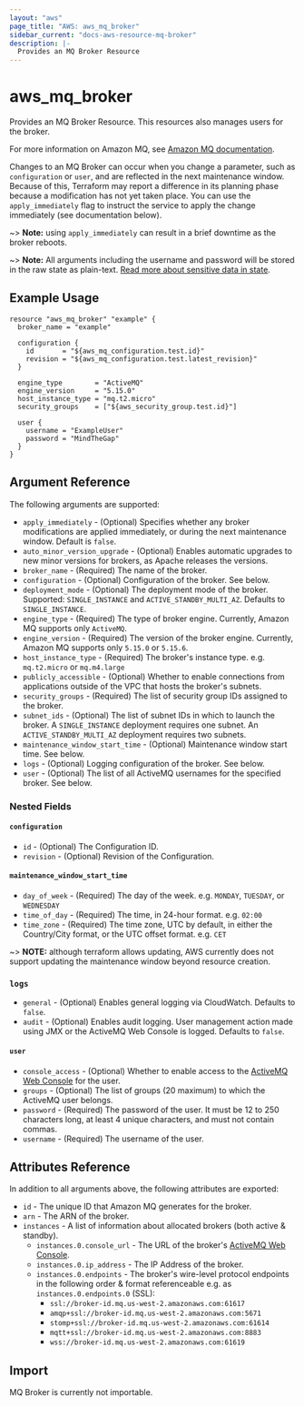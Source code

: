 ```yaml
---
layout: "aws"
page_title: "AWS: aws_mq_broker"
sidebar_current: "docs-aws-resource-mq-broker"
description: |-
  Provides an MQ Broker Resource
---
```


# aws_mq_broker

Provides an MQ Broker Resource. This resources also manages users for the broker.

For more information on Amazon MQ, see [Amazon MQ documentation](https://docs.aws.amazon.com/amazon-mq/latest/developer-guide/welcome.html).

Changes to an MQ Broker can occur when you change a
parameter, such as `configuration` or `user`, and are reflected in the next maintenance
window. Because of this, Terraform may report a difference in its planning
phase because a modification has not yet taken place. You can use the
`apply_immediately` flag to instruct the service to apply the change immediately
(see documentation below).

~> **Note:** using `apply_immediately` can result in a
brief downtime as the broker reboots.

~> **Note:** All arguments including the username and password will be stored in the raw state as plain-text.
[Read more about sensitive data in state](/docs/state/sensitive-data.html).

## Example Usage

```hcl
resource "aws_mq_broker" "example" {
  broker_name = "example"

  configuration {
    id       = "${aws_mq_configuration.test.id}"
    revision = "${aws_mq_configuration.test.latest_revision}"
  }

  engine_type        = "ActiveMQ"
  engine_version     = "5.15.0"
  host_instance_type = "mq.t2.micro"
  security_groups    = ["${aws_security_group.test.id}"]

  user {
    username = "ExampleUser"
    password = "MindTheGap"
  }
}
```

## Argument Reference

The following arguments are supported:

* `apply_immediately` - (Optional) Specifies whether any broker modifications
  are applied immediately, or during the next maintenance window. Default is `false`.
* `auto_minor_version_upgrade` - (Optional) Enables automatic upgrades to new minor versions for brokers, as Apache releases the versions.
* `broker_name` - (Required) The name of the broker.
* `configuration` - (Optional) Configuration of the broker. See below.
* `deployment_mode` - (Optional) The deployment mode of the broker. Supported: `SINGLE_INSTANCE` and `ACTIVE_STANDBY_MULTI_AZ`. Defaults to `SINGLE_INSTANCE`.
* `engine_type` - (Required) The type of broker engine. Currently, Amazon MQ supports only `ActiveMQ`.
* `engine_version` - (Required) The version of the broker engine. Currently, Amazon MQ supports only `5.15.0` or `5.15.6`.
* `host_instance_type` - (Required) The broker's instance type. e.g. `mq.t2.micro` or `mq.m4.large`
* `publicly_accessible` - (Optional) Whether to enable connections from applications outside of the VPC that hosts the broker's subnets.
* `security_groups` - (Required) The list of security group IDs assigned to the broker.
* `subnet_ids` - (Optional) The list of subnet IDs in which to launch the broker. A `SINGLE_INSTANCE` deployment requires one subnet. An `ACTIVE_STANDBY_MULTI_AZ` deployment requires two subnets.
* `maintenance_window_start_time` - (Optional) Maintenance window start time. See below.
* `logs` - (Optional) Logging configuration of the broker. See below.
* `user` - (Optional) The list of all ActiveMQ usernames for the specified broker. See below.

### Nested Fields

#### `configuration`

* `id` - (Optional) The Configuration ID.
* `revision` - (Optional) Revision of the Configuration.

#### `maintenance_window_start_time`

* `day_of_week` - (Required) The day of the week. e.g. `MONDAY`, `TUESDAY`, or `WEDNESDAY`
* `time_of_day` - (Required) The time, in 24-hour format. e.g. `02:00`
* `time_zone` - (Required) The time zone, UTC by default, in either the Country/City format, or the UTC offset format. e.g. `CET`

~> **NOTE:** although terraform allows updating, AWS currently does not support updating the maintenance window beyond resource creation.

### `logs`

* `general` - (Optional) Enables general logging via CloudWatch. Defaults to `false`.
* `audit` - (Optional) Enables audit logging. User management action made using JMX or the ActiveMQ Web Console is logged. Defaults to `false`.

#### `user`

* `console_access` - (Optional) Whether to enable access to the [ActiveMQ Web Console](http://activemq.apache.org/web-console.html) for the user.
* `groups` - (Optional) The list of groups (20 maximum) to which the ActiveMQ user belongs.
* `password` - (Required) The password of the user. It must be 12 to 250 characters long, at least 4 unique characters, and must not contain commas.
* `username` - (Required) The username of the user.

## Attributes Reference

In addition to all arguments above, the following attributes are exported:

* `id` - The unique ID that Amazon MQ generates for the broker.
* `arn` - The ARN of the broker.
* `instances` - A list of information about allocated brokers (both active & standby).
  * `instances.0.console_url` - The URL of the broker's [ActiveMQ Web Console](http://activemq.apache.org/web-console.html).
  * `instances.0.ip_address` - The IP Address of the broker.
  * `instances.0.endpoints` - The broker's wire-level protocol endpoints in the following order & format referenceable e.g. as `instances.0.endpoints.0` (SSL):
     * `ssl://broker-id.mq.us-west-2.amazonaws.com:61617`
     * `amqp+ssl://broker-id.mq.us-west-2.amazonaws.com:5671`
     * `stomp+ssl://broker-id.mq.us-west-2.amazonaws.com:61614`
     * `mqtt+ssl://broker-id.mq.us-west-2.amazonaws.com:8883`
     * `wss://broker-id.mq.us-west-2.amazonaws.com:61619`

## Import

MQ Broker is currently not importable.
